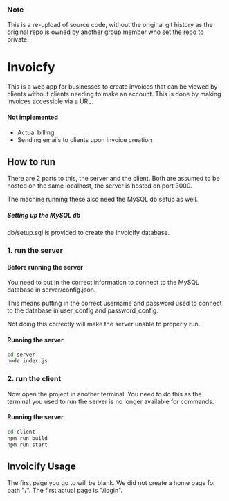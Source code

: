 ### Note
This is a re-upload of source code, without the original git history as the original repo is owned by another group member who set the repo to private.

# Invoicfy

This is a web app for businesses to create invoices that can be viewed by clients without clients needing to make an account. This is done by making invoices accessible via a URL.

#### Not implemented
 - Actual billing
 - Sending emails to clients upon invoice creation

## How to run
There are 2 parts to this, the server and the client.
Both are assumed to be hosted on the same localhost, the server is hosted on port 3000.

The machine running these also need the MySQL db setup as well.
##### Setting up the MySQL db
db/setup.sql is provided to create the invoicify database.


### 1. run the server

#### Before running the server
You need to put in the correct information to connect to the MySQL database in
server/config.json.

This means putting in the correct username and password used to connect to the database in user_config and password_config.

Not doing this correctly will make the server unable to properly run.

#### Running the server 
```bash
cd server
node index.js
```

### 2. run the client
Now open the project in another terminal. You need to do this as the terminal you used to run the server is no longer available for commands.

#### Running the server 
```bash
cd client
npm run build
npm run start
```

## Invoicify Usage
The first page you go to will be blank. We did not create a home page for path "/".
The first actual page is "/login".